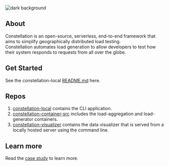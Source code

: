 ![dark background](https://user-images.githubusercontent.com/16699656/210636147-96c09202-4a0f-41e5-b6a7-ecc414119009.png)

## About

Constellation is an open-source, serverless, end-to-end framework that aims to simplify geographically distributed load testing. <br>
Constellation automates load generation to allow developers to test how their system responds to requests from all over the globe.

## Get Started
See the constellation-local [README.md](https://github.com/constellation-load-testing/constellation-local#readme) here.

## Repos
1.  [constellation-local](https://github.com/constellation-load-testing/constellation-local) contains the CLI application.
2.  [constellation-container-src](https://github.com/constellation-load-testing/constellation-container-src) includes the load-aggregation and load-generator containers.
3.  [constellation-visualizer](https://github.com/constellation-load-testing/constellation-visualizer) contains the data visualizer that is served from a locally hosted server using the command line.

## Learn more
Read the [case study](https://constellation-load-testing.github.io/case-study.html) to learn more.
